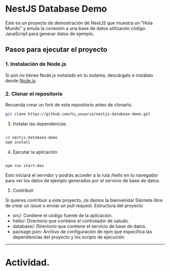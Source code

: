 # NestJS Database Demo

Este es un proyecto de demostración de NestJS que muestra un "Hola Mundo" y emula la conexión a una base de datos utilizando código JavaScript para generar datos de ejemplo.

## Pasos para ejecutar el proyecto

### 1. Instalación de Node.js

Si aún no tienes Node.js instalado en tu sistema, descárgalo e instálalo desde [Node.js](https://nodejs.org/).

### 2. Clonar el repositorio

Recuerda crear un fork de este repositorio antes de clonarlo.

```bash
git clone https://github.com/tu_usuario/nestjs-database-demo.git
```
3. Instalar las dependencias

```bash

cd nestjs-database-demo
npm install
```
4. Ejecutar la aplicación

```bash

npm run start:dev
```
Esto iniciará el servidor y podrás acceder a la ruta /hello en tu navegador para ver los datos de ejemplo generados por el servicio de base de datos.

5. Contribuir

Si quieres contribuir a este proyecto, ¡te damos la bienvenida! Siéntete libre de crear un issue o enviar un pull request.
Estructura del proyecto

- src/: Contiene el código fuente de la aplicación.
- hello/: Directorio que contiene el controlador de saludo.
- database/: Directorio que contiene el servicio de base de datos.
- package.json: Archivo de configuración de npm que especifica las dependencias del proyecto y los scripts de ejecución.

---

# Actividad.